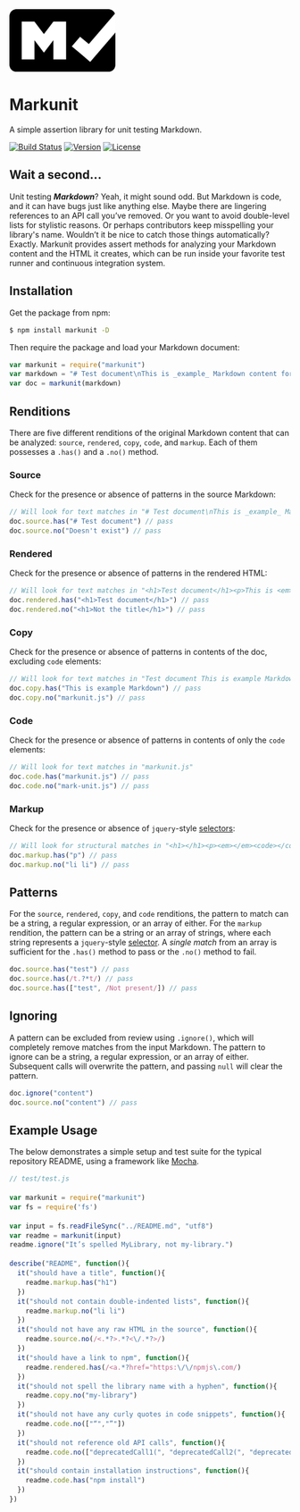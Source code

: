 <img width="190" src="img/icon.png" alt="Markunit icon" />

# Markunit

A simple assertion library for unit testing Markdown.

[![Build Status](https://img.shields.io/travis/agorischek/markunit.svg)](https://travis-ci.org/agorischek/markunit)
[![Version](https://img.shields.io/npm/v/markunit.svg)](https://www.npmjs.com/package/markunit)
[![License](https://img.shields.io/github/license/agorischek/markunit.svg)](https://github.com/agorischek/markunit/blob/master/LICENSE)

## Wait a second...

Unit testing ***Markdown***? Yeah, it might sound odd. But Markdown is code, and it can have bugs just like anything else. Maybe there are lingering references to an API call you’ve removed. Or you want to avoid double-level lists for stylistic reasons. Or perhaps contributors keep misspelling your library's name. Wouldn’t it be nice to catch those things automatically? Exactly. Markunit provides assert methods for analyzing your Markdown content and the HTML it creates, which can be run inside your favorite test runner and continuous integration system.

## Installation

Get the package from npm:

```bash
$ npm install markunit -D
```

Then require the package and load your Markdown document:

```js
var markunit = require("markunit")
var markdown = "# Test document\nThis is _example_ Markdown content for `markunit.js` documentation."
var doc = markunit(markdown)
```

## Renditions
There are five different renditions of the original Markdown content that can be analyzed: `source`, `rendered`, `copy`, `code`, and `markup`. Each of them possesses a `.has()` and a `.no()` method.

### Source
Check for the presence or absence of patterns in the source Markdown:

```js
// Will look for text matches in "# Test document\nThis is _example_ Markdown content for `markunit.js` documentation."
doc.source.has("# Test document") // pass
doc.source.no("Doesn't exist") // pass
```

### Rendered
Check for the presence or absence of patterns in the rendered HTML:

```js
// Will look for text matches in "<h1>Test document</h1><p>This is <em>example</em> Markdown content for <code>markunit.js</code>" documentation.</p>
doc.rendered.has("<h1>Test document</h1>") // pass
doc.rendered.no("<h1>Not the title</h1>") // pass
```

### Copy
Check for the presence or absence of patterns in contents of the doc, excluding `code` elements:

```js
// Will look for text matches in "Test document This is example Markdown content for" and "documentation."
doc.copy.has("This is example Markdown") // pass
doc.copy.no("markunit.js") // pass
```

### Code
Check for the presence or absence of patterns in contents of only the `code` elements:

```js
// Will look for text matches in "markunit.js"
doc.code.has("markunit.js") // pass
doc.code.no("mark-unit.js") // pass
```

### Markup
Check for the presence or absence of `jquery`-style [selectors](https://cheerio.js.org):

```js
// Will look for structural matches in "<h1></h1><p><em></em><code></code></p>"
doc.markup.has("p") // pass
doc.markup.no("li li") // pass
```

## Patterns

For the `source`, `rendered`, `copy`, and `code` renditions, the pattern to match can be a string, a regular expression, or an array of either. For the `markup` rendition, the pattern can be a string or an array of strings, where each string represents a `jquery`-style [selector](https://cheerio.js.org). A _single match_ from an array is sufficient for the `.has()` method to pass or the `.no()` method to fail.

```js
doc.source.has("test") // pass
doc.source.has(/t.?*t/) // pass
doc.source.has(["test", /Not present/]) // pass
```

## Ignoring

A pattern can be excluded from review using `.ignore()`, which will completely remove matches from the input Markdown. The pattern to ignore can be a string, a regular expression, or an array of either. Subsequent calls will overwrite the pattern, and passing `null` will clear the pattern.

```js
doc.ignore("content")
doc.source.no("content") // pass
```

## Example Usage

The below demonstrates a simple setup and test suite for the typical repository README, using a framework like [Mocha](https://mochajs.org).

```js
// test/test.js

var markunit = require("markunit")
var fs = require('fs')

var input = fs.readFileSync("../README.md", "utf8")
var readme = markunit(input)
readme.ignore("It’s spelled MyLibrary, not my-library.")

describe("README", function(){
  it("should have a title", function(){
    readme.markup.has("h1")
  })
  it("should not contain double-indented lists", function(){
    readme.markup.no("li li")
  })
  it("should not have any raw HTML in the source", function(){
    readme.source.no(/<.*?>.*?<\/.*?>/)
  })
  it("should have a link to npm", function(){
    readme.rendered.has(/<a.*?href="https:\/\/npmjs\.com/)
  })
  it("should not spell the library name with a hyphen", function(){
    readme.copy.no("my-library")
  })
  it("should not have any curly quotes in code snippets", function(){
    readme.code.no(["“","”"])
  })
  it("should not reference old API calls", function(){
    readme.code.no(["deprecatedCall1(", "deprecatedCall2(", "deprecatedCall3("])
  })
  it("should contain installation instructions", function(){
    readme.code.has("npm install")
  })
})
```

